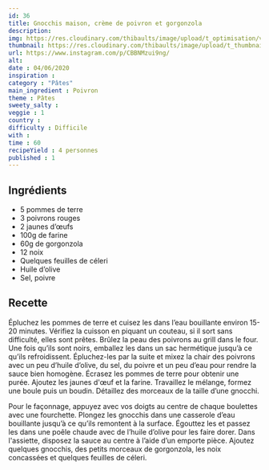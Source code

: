 ```yaml
---
id: 36
title: Gnocchis maison, crème de poivron et gorgonzola
description: 
img: https://res.cloudinary.com/thibaults/image/upload/t_optimisation/v1600509253/Recipes/20200604_gnocchis.jpg
thumbnail: https://res.cloudinary.com/thibaults/image/upload/t_thumbnail_josie/v1600509253/Recipes/20200604_gnocchis.jpg
url: https://www.instagram.com/p/CBBNMzui9ng/
alt: 
date : 04/06/2020
inspiration :
category : "Pâtes"
main_ingredient : Poivron
theme : Pâtes
sweety_salty : 
veggie : 1
country :
difficulty : Difficile
with : 
time : 60
recipeYield : 4 personnes
published : 1
---
```


## Ingrédients
 - 5 pommes de terre
 - 3 poivrons rouges
 - 2 jaunes d’œufs
 - 100g de farine
 - 60g de gorgonzola
 - 12 noix
 - Quelques feuilles de céleri
 - Huile d’olive
 - Sel, poivre

## Recette
Épluchez les pommes de terre et cuisez les dans l’eau bouillante environ 15-20 minutes. Vérifiez la cuisson en piquant un couteau, si il sort sans difficulté, elles sont prêtes. Brûlez la peau des poivrons au grill dans le four. Une fois qu’ils sont noirs, emballez les dans un sac hermétique jusqu’à ce qu’ils refroidissent. Épluchez-les par la suite et mixez la chair des poivrons avec un peu d’huile d’olive, du sel, du poivre et un peu d’eau pour rendre la sauce bien homogène. Écrasez les pommes de terre pour obtenir une purée. Ajoutez les jaunes d'œuf et la farine. Travaillez le mélange, formez une boule puis un boudin. Détaillez des morceaux de la taille d’une gnocchi.

Pour le façonnage, appuyez avec vos doigts au centre de chaque boulettes avec une fourchette. Plongez les gnocchis dans une casserole d’eau bouillante jusqu’à ce qu’ils remontent à la surface. Égouttez les et passez les dans une poêle chaude avec de l’huile d’olive pour les faire dorer. Dans l'assiette, disposez la sauce au centre à l’aide d’un emporte pièce. Ajoutez quelques gnocchis, des petits morceaux de gorgonzola, les noix concassées et quelques feuilles de céleri.